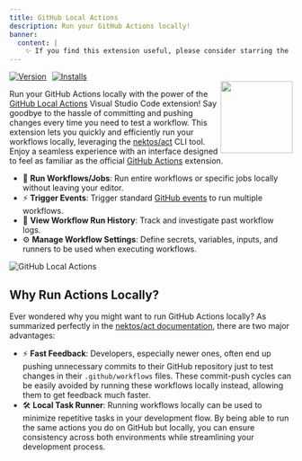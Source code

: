 ```yaml
---
title: GitHub Local Actions
description: Run your GitHub Actions locally!
banner:
  content: |
    ✨ If you find this extension useful, please consider starring the <a href="https://github.com/SanjulaGanepola/github-local-actions">GitHub repository</a> ✨
---
```


<div style="display: flex; gap: 10px;">
  <a href="https://marketplace.visualstudio.com/items?itemName=SanjulaGanepola.github-local-actions">
    <img src="https://img.shields.io/visual-studio-marketplace/v/SanjulaGanepola.github-local-actions" alt="Version">
  </a>
  <a href="https://marketplace.visualstudio.com/items?itemName=SanjulaGanepola.github-local-actions">
    <img src="https://img.shields.io/visual-studio-marketplace/i/SanjulaGanepola.github-local-actions" alt="Installs">
  </a>
</div>

<img src="https://raw.githubusercontent.com/SanjulaGanepola/github-local-actions/main/icon.png" align="right" width="128" height="128">

Run your GitHub Actions locally with the power of the [GitHub Local Actions](https://marketplace.visualstudio.com/items?itemName=SanjulaGanepola.github-local-actions) Visual Studio Code extension! Say goodbye to the hassle of committing and pushing changes every time you need to test a workflow. This extension lets you quickly and efficiently run your workflows locally, leveraging the [nektos/act](https://github.com/nektos/act) CLI tool. Enjoy a seamless experience with an interface designed to feel as familiar as the official [GitHub Actions](https://marketplace.visualstudio.com/items?itemName=GitHub.vscode-github-actions) extension.

* 🚀 **Run Workflows/Jobs**: Run entire workflows or specific jobs locally without leaving your editor.
* ⚡ **Trigger Events**: Trigger standard [GitHub events](https://docs.github.com/en/actions/writing-workflows/choosing-when-your-workflow-runs/events-that-trigger-workflows) to run multiple workflows.
* 📖 **View Workflow Run History**: Track and investigate past workflow logs.
* ⚙️ **Manage Workflow Settings**: Define secrets, variables, inputs, and runners to be used when executing workflows.

![GitHub Local Actions](https://raw.githubusercontent.com/SanjulaGanepola/github-local-actions/main/images/github-local-actions.gif)

## Why Run Actions Locally?

Ever wondered why you might want to run GitHub Actions locally? As summarized perfectly in the [nektos/act documentation](https://nektosact.com/#introduction), there are two major advantages:

* ⚡ **Fast Feedback**: Developers, especially newer ones, often end up pushing unnecessary commits to their GitHub repository just to test changes in their `.github/workflows` files. These commit-push cycles can be easily avoided by running these workflows locally instead, allowing them to get feedback much faster.
* 🛠️ **Local Task Runner**: Running workflows locally can be used to minimize repetitive tasks in your development flow. By being able to run the same actions you do on GitHub but locally, you can ensure consistency across both environments while streamlining your development process.